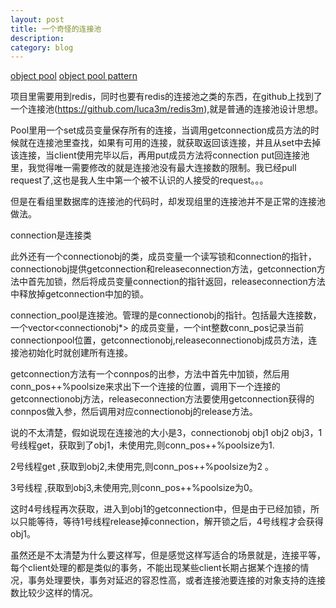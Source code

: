 ```yaml
---
layout: post
title: 一个奇怪的连接池
description: 
category: blog
---
```


[object pool](https://sourcemaking.com/design_patterns/object_pool)
[object pool pattern](http://www.oodesign.com/object-pool-pattern.html)

项目里需要用到redis，同时也要有redis的连接池之类的东西，在github上找到了一个连接池(https://github.com/luca3m/redis3m),就是普通的连接池设计思想。

Pool里用一个set成员变量保存所有的连接，当调用getconnection成员方法的时候就在连接池里查找，如果有可用的连接，就获取返回该连接，并且从set中去掉该连接，当client使用完毕以后，再用put成员方法将connection put回连接池里，我觉得唯一需要修改的就是连接池没有最大连接数的限制。我已经pull request了,这也是我人生中第一个被不认识的人接受的request。。。

但是在看组里数据库的连接池的代码时，却发现组里的连接池并不是正常的连接池做法。

connection是连接类

此外还有一个connectionobj的类，成员变量一个读写锁和connection的指针，connectionobj提供getconnection和releaseconnection方法，getconnection方法中首先加锁，然后将成员变量connection的指针返回，releaseconnection方法中释放掉getconnection中加的锁。

connection_pool是连接池。管理的是connectionobj的指针。包括最大连接数，一个vector<connectionobj*> 的成员变量，一个int整数conn_pos记录当前connectionpool位置，getconnectionobj,releaseconnectionobj成员方法，连接池初始化时就创建所有连接。

getconnection方法有一个connpos的出参，方法中首先中加锁，然后用conn_pos++%poolsize来求出下一个连接的位置，调用下一个连接的getconnectionobj方法，releaseconnection方法要使用getconnection获得的connpos做入参，然后调用对应connectionobj的release方法。

说的不太清楚，假如说现在连接池的大小是3，connectionobj obj1 obj2 obj3，1号线程get，获取到了obj1，未使用完,则conn_pos++%poolsize为1.

2号线程get ,获取到obj2,未使用完,则conn_pos++%poolsize为2 。

3号线程 ,获取到obj3,未使用完,则conn_pos++%poolsize为0。

这时4号线程再次获取，进入到obj1的getconnection中，但是由于已经加锁，所以只能等待，等待1号线程release掉connection，解开锁之后，4号线程才会获得obj1。

虽然还是不太清楚为什么要这样写，但是感觉这样写适合的场景就是，连接平等，每个client处理的都是类似的事务，不能出现某些client长期占据某个连接的情况，事务处理要快，事务对延迟的容忍性高，或者连接池要连接的对象支持的连接数比较少这样的情况。
